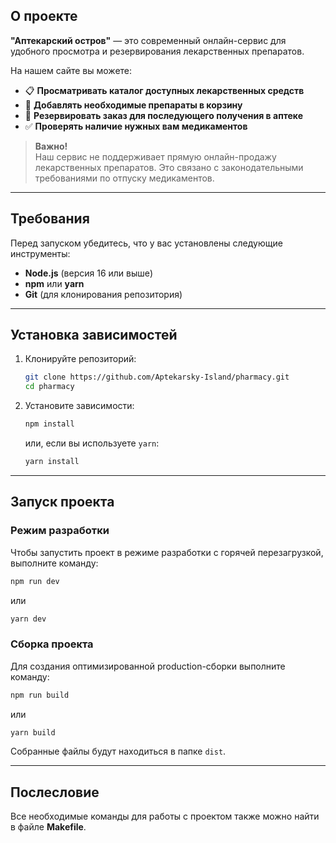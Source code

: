 ## О проекте

**"Аптекарский остров"** — это современный онлайн-сервис для удобного просмотра и резервирования лекарственных препаратов.  

На нашем сайте вы можете:  
- 📋 **Просматривать каталог доступных лекарственных средств**  
- 🛒 **Добавлять необходимые препараты в корзину**  
- 📌 **Резервировать заказ для последующего получения в аптеке**  
- ✅ **Проверять наличие нужных вам медикаментов**  

> **Важно!**  
Наш сервис не поддерживает прямую онлайн-продажу лекарственных препаратов. Это связано с законодательными требованиями по отпуску медикаментов.  

---

## Требования

Перед запуском убедитесь, что у вас установлены следующие инструменты:

- **Node.js** (версия 16 или выше)
- **npm** или **yarn**
- **Git** (для клонирования репозитория)

---

## Установка зависимостей

1. Клонируйте репозиторий:
   ```bash
   git clone https://github.com/Aptekarsky-Island/pharmacy.git
   cd pharmacy
   ```

2. Установите зависимости:
   ```bash
   npm install
   ```
   или, если вы используете `yarn`:
   ```bash
   yarn install
   ```

---

## Запуск проекта

### Режим разработки

Чтобы запустить проект в режиме разработки с горячей перезагрузкой, выполните команду:

```bash
npm run dev
```
или
```bash
yarn dev
```

### Сборка проекта

Для создания оптимизированной production-сборки выполните команду:

```bash
npm run build
```
или
```bash
yarn build
```

Собранные файлы будут находиться в папке `dist`.

---


## Послесловие

Все необходимые команды для работы с проектом также можно найти в файле **Makefile**.